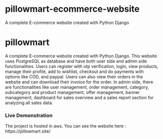 # pillowmart-ecommerce-website
A complete E-commerce website created with Python Django

<h1> pillowmart </h1>
A complete E-commerce website created with Python Django. This website uses PostgreSQL as database and have both user side and admin side functionalities.
Users can register with otp verification, login, view products, manage their profile, add to wishlist, checkout and do payments with options like COD,
and paypal. Users can also view their orders in the website and can download their invoice for the order.
In admin side, there are functionalities like user management, order management, category,
subcategory and product management, offer management, banner management, dashboard for sales overview and a sales report section for analyzing all sales data.
<h3>Live Demonstration</h3>
The project is hosted in aws. You can see the website here : https://pillowmart.site/

